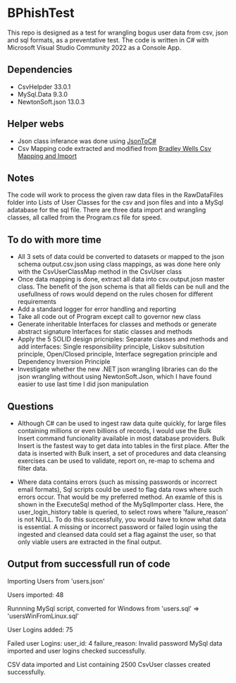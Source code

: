 # BPhishTest
This repo is designed as a test for wrangling bogus user data from csv, json and sql formats, as a preventative test. The code is written in C# with Microsoft Visual Studio Community 2022 as a Console App.

## Dependencies
- CsvHelpder 33.0.1
- MySql.Data 9.3.0
- NewtonSoft.json 13.0.3

## Helper webs
- Json class inferance was done using [JsonToC#](https://json2csharp.com/)
- Csv Mapping code extracted and modified from [Bradley Wells Csv Mapping and Import](https://wellsb.com/csharp/learn/read-csv-dotnet-csvhelper)


## Notes
The code will work to process the given raw data files in the RawDataFiles folder into Lists of User Classes for the csv and json files and into a MySql adatabase for the sql file.
There are three data import and wrangling classes, all called from the Program.cs file for speed.

## To do with more time
- All 3 sets of data could be converted to datasets or mapped to the json schema output.csv.json using class mappings, as was done here only with the CsvUserClassMap method in the CsvUser class
- Once data mapping is done, extract all data into csv.output.josn master class. The benefit of the json schema is that all fields can be null and the usefullness of rows would depend on the rules chosen for different requirements
- Add a standard logger for error handling and reporting
- Take all code out of Program except call to governor new class
- Generate inheritable Interfaces for classes and methods or generate abstract signature Interfaces for static classes and methods
- Apply the 5 SOLID design pricniples: Separate classes and methods and add interfaces: Single responsibility principle, Liskov subsitution principle, Open/Closed principle, Interface segregation principle and Dependency Inversion Principle
- Investigate whether the new .NET json wrangling libraries can do the json wrangling without using NewtonSoft.Json, which I have found easier to use last time I did json manipulation

  
## Questions
 - Although C# can be used to ingest raw data quite quickly, for large files containing millions or even billions of records, I would use the Bulk Insert command funcionality available in most database providers. Bulk Insert is the fastest way to get data into tables in the first place. After the data is inserted with Bulk insert, a set of procedures and data cleansing exercises can be used to validate, report on, re-map to schema and filter data.

- Where data contains errors (such as missing passwords or incorrect email formats), Sql scripts could be used to flag data rows where such errors occur. That would be my preferred method. An examle of this is shown in the ExecuteSql method of the MySqlImporter class. Here, the user_login_history table is queried, to select rows where 'failure_reason' is not NULL. To do this successfully, you would have to know what data is essential. A missing or incorrect password or failed login using the ingested and cleansed data could set a flag against the user, so that only viable users are extracted in the final output.

## Output from successfull run of code
Importing Users from 'users.json'

Users imported: 48

Runnning MySql script, converted for Windows from 'users.sql' => 'usersWinFromLinux.sql'

User Logins added: 75

Failed user Logins:
        user_id: 4      failure_reason: Invalid password
MySql data imported and user logins checked successfully.

CSV data imported and List containing 2500 CsvUser classes created successfully.



  

